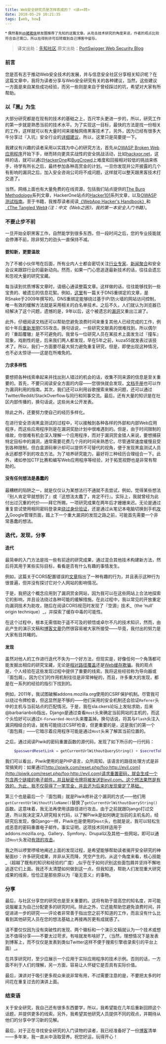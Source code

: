 ```yaml
---
title: Web安全研究员是怎样炼成的？ <译><转>
date: 2018-05-29 10:21:35
tags: [web, how]
---
```


<small>* 偶然看到[@猪猪侠](http://weibo.com/ringzero)朋友圈推荐了先知的这篇文章。从攻击技术研究的角度来说，作者的观点比较符合自己胃口，所以在得到许可后转载到自己博客中留存。</small>

> 译文出处：[先知社区](https://xz.aliyun.com/t/2358)
> 原文出处：[PortSwigger Web Security Blog](https://portswigger.net/blog/so-you-want-to-be-a-web-security-researcher)

### 前言

您是否有志于推动Web安全技术的发展，并与信息安全社区分享相关知识呢？在这篇文章中，我将为读者分享与Web安全研究有关的各种建议，当然，这些建议一方面是来自某些成功经验，而另一些则是来自于曾经踩过的坑，希望对大家有所帮助。

### 以『黑』为生

大部分研究都是在现有的技术的基础之上，百尺竿头更进一步的，所以，研究工作的第一步就是熟悉当前的技术水平。为了实现这一目标，最快的方法是找一份相关的工作，这样就可以有大量时间来接触网络黑客技术了。另外，因为已经有很多大牛分享过『入坑』安全行业的[详细建议](https://medium.com/@niruragu/so-you-want-to-be-a-security-engineer-d8775976afb7)，所以，这里只是简要提一下。

我建议有兴趣的读者采用以实践为中心的研究方法，首先从[OWASP Broken Web应用程序](https://www.owasp.org/index.php/OWASP_Broken_Web_Applications_Project)开始下手，继而转向更具实战性的安全挑战活动，比如[hackxor.net](https://hackxor.net/)，这样的话，就可以通过[HackerOne](https://hackerone.com/)和[BugCrowd](https://bugcrowd.com/)上难度和回报相对较低的挑战来练手，待学有所长之后，最终参加各种高赏金的计划。一旦你发现并公开披露的几个有影响的漏洞之后，加入安全咨询公司将不成问题，这样就可以整天跟黑客技术打交道了。

当然，网络上面也有大量免费的在线资源，包括我们站点提供的[The Burp Methodology](https://support.portswigger.net/customer/portal/articles/2326039-the-burp-methodology)系列文章，HackerOne站点的[Hacker101](https://www.hackerone.com/hacker101)系列文章，以及[OWASP测试指南](https://www.owasp.org/index.php/OWASP_Testing_Guide_v4_Table_of_Contents)。至于书籍，我推荐读者阅读[《WebApp Hacker's Handbook》](https://www.amazon.com/Web-Application-Hackers-Handbook-Exploiting-ebook/dp/B005LVQA9S)和[《The Tangled Web》](https://nostarch.com/tangledweb)_（注：中文《Web之困》，我的第一本安全入门书籍）_。

### 不要止步不前

一旦开始全职黑客工作，自然能学到很多东西，但一段时间之后，您的专业技能就会停滞不前，除非努力的劲头一直保持不减。

#### **要知新，更要温故**

为了不被小伙伴甩在后面，所有业内人士都会密切关注[行业专家](https://twitter.com/albinowax/following)、[新闻聚合](https://www.reddit.com/r/netsec/)和安全会议来跟踪行业的最新动向。然而，如果一门心思追逐最新技术的话，往往会遗忘和忽视大量的研究宝藏。

每当读到优质博客文章时，请细心通读整篇文章。这样做的话，往往能够找到一些宝贵的、被遗忘的信息花絮。例如，[这里](https://web.archive.org/web/20110403015721/http://ha.ckers.org:80/blog/20091201/dns-rebinding-video/)有一篇关于DNS重绑定的文章，是RSnake于2009年撰写的。DNS重绑定能够绕过基于IP/防火墙的网站访问控制，唯一有效的缓解方法就是采用相关的白名单技术。之后不久，人们就认为浏览器已经解决了这个问题，遗憾的是，9年以后，这个被遗忘的[漏洞](https://bugs.chromium.org/p/project-zero/issues/detail?id=1524)又重出江湖了。

此外，仔细阅读文档还可以帮助您避免浪费时间来重复其他人已经完成的工作，例如十年后[重新发明](https://twitter.com/LiveOverflow/status/967122565058715648)CSS攻击。换句话说，一些研究文献真的很难找到，所以偶尔的『重蹈覆辙』是不可避免的。我曾与一位研究人员在某技术上面发生过『撞车』现象，戏剧性的是，后来我们两人都发现，早在5年之前，kuza55就发表过该技术了。所以，我们一方面要尽最大努力避免重复研究，但是，即使出现这种情况，也不必太惊讶——这是在所难免的。

#### **力求多样性**

要想把各种线索串起来并找出别人错过的机会的话，收集不同来源的信息是至关重要的。首先，不要只阅读安全方面的内容——您很快就会发现，[文档手册](http://blog.portswigger.net/2015/08/server-side-template-injection.html#FreeMarker)也可以作为漏洞利用的指南。其次，我们还可以利用谷歌搜索来解决问题，还可以通过Twitter/Reddit/StackOverflow与同行和同事交流。最后，还有大量的知识是在社区内部传播的，换句话说，这些尚未公开发表。

除此之外，还要努力使自己的经历多样化。

在进行安全咨询黑盒测试的过程中，可以接触到各种各样的外部和内部Web应用程序，而这些应用程序则是在漏洞奖励计划中很难遇到的。但是，由于时间限制的缘故，你很难有机会深入理解一个应用程序，而对于漏洞赏金猎人来说，要想捕获特定目标中的漏洞，通常需要花费几个月的时间来熟悉它。尽管通常速度缓慢且受到各种限制，但白盒源码审计却可以提供不可替代的视角，便于发现黑盒测试人员永远都想不到的攻击方法。为了培养研究能力，最好将三种经历合理组合一下。此外，诸如参加CTF比赛和编写Web应用程序等经验，对于拓宽视野也是非常有帮助的。

#### **没有任何想法是愚蠢的**

最糟糕的陷阱之一，就是仅仅认为某想法行不通就不去尝试，例如，觉得某些想法『别人肯定早就想到了』或『这想法太蠢了，肯定不行』。实际上，我就曾经为此付出过沉重的代价——拜它所赐，一项研究成果在两年后才姗姗来迟。无论是通过重复尝试使用相同密码登录来[绕过身份验证](https://blog.rapid7.com/2012/06/11/cve-2012-2122-a-tragically-comedic-security-flaw-in-mysql/)，还是通过从笔记本电脑切换到手机[攻入](https://medium.com/bugbountywriteup/bypassing-googles-fix-to-access-their-internal-admin-panels-12acd3d821e3)Google管理页面，踏上下一个重大漏洞的发现之路之前，可能首先需要一个非常愚蠢的想法。

### 迭代，发现，分享

#### **迭代**

最简单的入门方法是找一些有前途的研究成果，通过混合其他技术构建新方法，然后将其用于某些实际目标，看看是否有什么有趣的事情发生。

例如，这篇关于CORS配置错误的[文章](https://ejj.io/misconfigured-cors/index.html)指出了一种有趣的行为，并且表示这种行为很普遍，但并没有探讨它对个人网站的影响情况。

于是，我把这个概念应用到了漏洞赏金网站，因为我可以在这些网站上合法地探索它的影响，并且设法绕过各种可能的缓解措施。在此过程中，我以常见的开放重定向漏洞技术为助攻，随后在阅读CORS规范时发现了『空源』技术_（the ‘null’ origin technique）_，并探索了缓存中毒的可能性。

在这个过程中，根本无需借助于遥不可及的顿悟或卓尔不凡的技术知识，然而，由此产生的演示文稿和[博客文章](https://portswigger.net/blog/exploiting-cors-misconfigurations-for-bitcoins-and-bounties)仍然很容易被大家所接受——毕竟，我付出的努力是大家有目共睹的。

#### **发现**

虽然对他人的工作进行迭代不失为一个好方法，但现实是，好像任何一个角落都可能发掘出相应的研究宝藏，无论是[相对路径覆盖](http://www.thespanner.co.uk/2014/03/21/rpo/)还是[Web缓存欺骗](https://omergil.blogspot.co.uk/2017/02/web-cache-deception-attack.html)。我的观点是，个人经验在这些发现过程中提供了重要的线索。我将这些经验称为导向器或『面包屑』，因为它们的作用机制往往是非常神秘的，而且，许多重大的发现，都是在一系列的经验的指引下找到的。

例如，2011年，我试图破解addons.mozilla.org使用的CSRF保护机制。尽管我可以绕过令牌检查，但这显然是不够的——他们采用的安全机制还会验证`Referer`头中的主机与当前站点的匹配情况。于是，我在sla.ckers论坛上发帖求助，后来@barbarianbob指出，Django是通过查看`Host`头来确定当前网站的主机的，而这个头恰好可以通过`X-Forwarded-Host`头来覆盖掉。换句话说，将其与`Flash`头注入漏洞相结合的话，就有可能绕过CSRF检查，但更重要的是，这是我们的第一个『面包屑』——它暗示着应用程序可能是通过`Host`头来了解其当前位置的。

之后，通过阅读Piwik的密码重置函数的源代码，发现了如下所示的一行代码：

```php
    $passwordResetLink = getCurrentUrlWithoutQueryString() + $secretToken
```

我们可以看出，Piwik使用的是PHP语言，众所周知，该语言的路径处理方式是非常搞笑的：如果通过[http://piwik.com/reset.php/foo;http://evil.com](http://piwik.com/reset.php/foo;http://evil.com)请求重置密码，就会生成一个包含两个链接的电子邮件，并且秘密令牌将被发送到evil.com。这个想法果然是有效的，为此，我不仅获得了一笔赏金，并且还为后来的发现奠定了基础。

第三个也是最后一个『面包屑』就是Piwik修补这个漏洞的方式——他们用`getCurrentUrlWithoutFileName()`替换了`getCurrentUrlWithoutQueryString()`函数。这意味着，我无法再使用该路径进行攻击。由于之前就跟Django打过交道，所以我决定深入研究相关代码，以了解Piwik是如何确定当前的主机名的，经研究后发现，像Django一样，Piwik也是使用的`Host`头，也就是说，我可以轻松生成恶意的密码重置电子邮件。事实证明，这项技术同样适用于addons.mozilla.org、Gallery、Symfony、Drupal以及其他一些网站，即可以通过`Host`头发动[有效的攻击](https://www.skeletonscribe.net/2013/05/practical-http-host-header-attacks.html)。

我之所以啰里啰嗦地阐述上面的发现过程，是希望能够帮助读者揭开安全研究的神秘面纱：许多研究成果，并非从天而降，凭空产生的。从这个角度来看，核心技能_（超越了既有的知识和经验的广度）_似乎在于如何识别这些面包屑并坚持不懈地追逐它们上面。我还不太清楚如何做到这一点，但我知道，帮助人们发现重大研究成果的线索，恰恰正是那些原以为『毫无意义』的事物。

### 分享

最后，与社区分享您的研究也是至关重要的。这将有助于提高您的知名度，并可能说服雇主为自己分配更多的研究时间。除此之外，它还能帮助您避免浪费时间，并促进进一步的研究——评论者非常善于指出您之前不知道的工作，而且没有什么比看到其他研究人员在您的想法基础上再接再厉更有成就感了。

请不要仅仅因为没有突破性的发现、两个徽标和一个演示文稿就认为一个技术或想法不值得分享——不要太过苛求，有啥就发布啥好了_（当然，理想情况下是发表到博客上，而不仅仅是发表到类似Twitter这样不便于搜索引擎收录索引的平台上面）_。

在共享研究时，至少应展示一个应用于实际应用程序的技术示例。否则的话，一方面不利于人们的理解，另一方面，容易让人怀疑它是否具有实际价值。

最后，演讲对于吸引更多观众来说非常有用，不过需要注意的是，不要把太多的时间花在重复过去的演讲上面。

### 结束语

关于安全研究，我自己还有很多东西要学，所以，我希望能在几年后重新回顾这个话题，并提供更多的线索。另外，我希望其他研究人员提供不同的观点，并期待从他们的分享中学习新的见解。

最后，对于正在寻找安全研究的入门读物的读者，我已经准备好了一份[博客](https://skeletonscribe.net/#inspiration)清单——多年来，我一直从中汲取营养。祝您好运，玩得开心！
